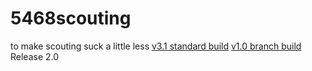 # 5468scouting
to make scouting suck a little less
[v3.1 standard build](https://5468scouting.netlify.app)
[v1.0 branch build](https://5468scoutingbranch.netlify.app)
Release 2.0

